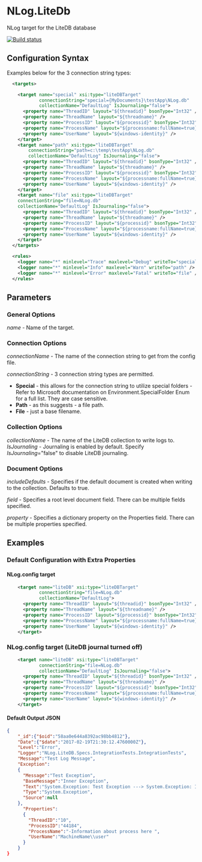 # NLog.LiteDb

NLog target for the LiteDB database

[![Build status](https://doughnutspublishing.visualstudio.com/NLog.LiteDB/_apis/build/status/NLog.LiteDB-CI)](https://doughnutspublishing.visualstudio.com/NLog.LiteDB/_build/latest?definitionId=1)

## Configuration Syntax

Examples below for the 3 connection string types: 

```xml
  <targets>

    <target name="special" xsi:type="liteDBTarget"
            connectionString="special={MyDocuments}\testApp\NLog.db"
            collectionName="DefaultLog" IsJournaling="false">
      <property name="ThreadID" layout="${threadid}" bsonType="Int32" />
      <property name="ThreadName" layout="${threadname}" />
      <property name="ProcessID" layout="${processid}" bsonType="Int32"  />
      <property name="ProcessName" layout="${processname:fullName=true}" />
      <property name="UserName" layout="${windows-identity}" />
    </target>
    <target name="path" xsi:type="liteDBTarget"
        connectionString="path=c:\temp\testApp\NLog.db"
        collectionName="DefaultLog" IsJournaling="false">
      <property name="ThreadID" layout="${threadid}" bsonType="Int32" />
      <property name="ThreadName" layout="${threadname}" />
      <property name="ProcessID" layout="${processid}" bsonType="Int32"  />
      <property name="ProcessName" layout="${processname:fullName=true}" />
      <property name="UserName" layout="${windows-identity}" />
    </target>
    <target name="file" xsi:type="liteDBTarget"
    connectionString="file=NLog.db"
    collectionName="DefaultLog" IsJournaling="false">
      <property name="ThreadID" layout="${threadid}" bsonType="Int32" />
      <property name="ThreadName" layout="${threadname}" />
      <property name="ProcessID" layout="${processid}" bsonType="Int32"  />
      <property name="ProcessName" layout="${processname:fullName=true}" />
      <property name="UserName" layout="${windows-identity}" />
    </target>
  </targets>

  <rules>
    <logger name="*" minlevel="Trace" maxlevel="Debug" writeTo="special" />
    <logger name="*" minlevel="Info" maxlevel="Warn" writeTo="path" />
    <logger name="*" minlevel="Error" maxlevel="Fatal" writeTo="file" />
  </rules>
```

## Parameters

### General Options

_name_ - Name of the target.

### Connection Options

_connectionName_ - The name of the connection string to get from the config file.

_connectionString_ - 3 connection string types are permitted.  

* **Special** - this allows for the connection string to utilize special folders - Refer to Microsoft documentation on Environment.SpecialFolder Enum for a full list.  They are case sensitive.
* **Path** - as this suggests - a file path.
* **File** - just a base filename.

### Collection Options
_collectionName_ - The name of the LiteDB collection to write logs to.  
_IsJournaling_ - Journaling is enabled by default.  Specify _IsJournaling_="false" to disable LiteDB journaling.


### Document Options

_includeDefaults_ - Specifies if the default document is created when writing to the collection.  Defaults to true.

_field_ - Specifies a root level document field. There can be multiple fields specified.

_property_ - Specifies a dictionary property on the Properties field. There can be multiple properties specified.

## Examples

### Default Configuration with Extra Properties

#### NLog.config target

```xml
    <target name="liteDB" xsi:type="liteDBTarget"
            connectionString="file=NLog.db"
            collectionName="DefaultLog">        
      <property name="ThreadID" layout="${threadid}" bsonType="Int32" />
      <property name="ThreadName" layout="${threadname}" />
      <property name="ProcessID" layout="${processid}" bsonType="Int32"  />
      <property name="ProcessName" layout="${processname:fullName=true}" />
      <property name="UserName" layout="${windows-identity}" />
    </target>
```
### NLog.config target (LiteDB journal turned off)

```xml
    <target name="liteDB" xsi:type="liteDBTarget"
            connectionString="file=NLog.db"
            collectionName="DefaultLog" IsJournaling="false">        
      <property name="ThreadID" layout="${threadid}" bsonType="Int32" />
      <property name="ThreadName" layout="${threadname}" />
      <property name="ProcessID" layout="${processid}" bsonType="Int32"  />
      <property name="ProcessName" layout="${processname:fullName=true}" />
      <property name="UserName" layout="${windows-identity}" />
    </target>
```

#### Default Output JSON

```JSON
{
    "_id":{"$oid":"58aa0e644a8392ac98bb4812"},
    "Date":{"$date":"2017-02-19T21:30:12.4760000Z"},
    "Level":"Error",
    "Logger":"NLog.LiteDB.Specs.IntegrationTests.IntegrationTests",
    "Message":"Test Log Message",
    "Exception":
    {
      "Message":"Test Exception",
      "BaseMessage":"Inner Exception",
      "Text":"System.Exception: Test Exception ---> System.Exception: Inner Exception\r\n   --- End of inner exception stack trace ---",
      "Type":"System.Exception",
      "Source":null
    },
      "Properties":
      {
        "ThreadID":"10",
        "ProcessID":"44184",
        "ProcessName":"-Information about process here ",
        "UserName":"MachineName\\user"
      }
    }
}
```
